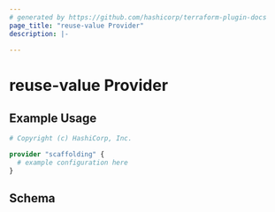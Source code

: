 ```yaml
---
# generated by https://github.com/hashicorp/terraform-plugin-docs
page_title: "reuse-value Provider"
description: |-
  
---
```


# reuse-value Provider



## Example Usage

```terraform
# Copyright (c) HashiCorp, Inc.

provider "scaffolding" {
  # example configuration here
}
```

<!-- schema generated by tfplugindocs -->
## Schema

